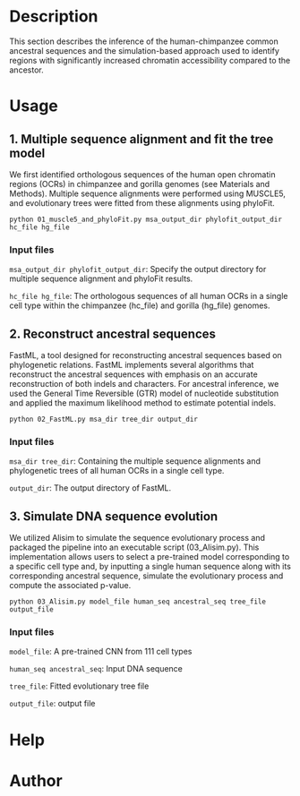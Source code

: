 # **Description**
This section describes the inference of the human-chimpanzee common ancestral sequences and the simulation-based approach used to identify regions with significantly increased chromatin accessibility compared to the ancestor.

# **Usage**
## **1. Multiple sequence alignment and fit the tree model**
We first identified orthologous sequences of the human open chromatin regions (OCRs) in chimpanzee and gorilla genomes (see Materials and Methods). Multiple sequence alignments were performed using MUSCLE5, and evolutionary trees were fitted from these alignments using phyloFit.

`python 01_muscle5_and_phyloFit.py msa_output_dir phylofit_output_dir hc_file hg_file`
### **Input files**
`msa_output_dir phylofit_output_dir`: Specify the output directory for multiple sequence alignment and phyloFit results.

`hc_file hg_file`: The orthologous sequences of all human OCRs in a single cell type within the chimpanzee (hc_file) and gorilla (hg_file) genomes.

## **2. Reconstruct ancestral sequences**
FastML, a tool designed for reconstructing ancestral sequences based on phylogenetic relations. FastML implements several algorithms that reconstruct the ancestral sequences with emphasis on an accurate reconstruction of both indels and characters. For ancestral inference, we used the General Time Reversible (GTR) model of nucleotide substitution and applied the maximum likelihood method to estimate potential indels.

`python 02_FastML.py msa_dir tree_dir output_dir`
### **Input files**
`msa_dir tree_dir`: Containing the multiple sequence alignments and phylogenetic trees of all human OCRs in a single cell type.

`output_dir`: The output directory of FastML.

## **3. Simulate DNA sequence evolution**
We utilized Alisim to simulate the sequence evolutionary process and packaged the pipeline into an executable script (03_Alisim.py). This implementation allows users to select a pre-trained model corresponding to a specific cell type and, by inputting a single human sequence along with its corresponding ancestral sequence, simulate the evolutionary process and compute the associated p-value.

`python 03_Alisim.py model_file human_seq ancestral_seq tree_file output_file`
### **Input files**
`model_file`: A pre-trained CNN from 111 cell types

`human_seq ancestral_seq`: Input DNA sequence

`tree_file`: Fitted evolutionary tree file

`output_file`: output file

# **Help**
# **Author**

